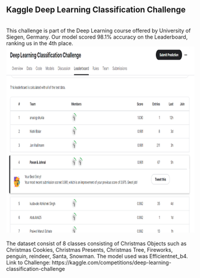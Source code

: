## Kaggle Deep Learning Classification Challenge
<br>
This challenge is part of the Deep Learning course offered by University of Siegen, Germany. Our model scored 98.1% accuracy on the Leaderboard, ranking us in the 4th place.
<br>
<div align="center">
  <img src="leaderboard/Leaderboard.png" width="800" height="500">
</div>
<br>
The dataset consist of 8 classes consisting of Christmas Objects such as Christmas Cookies, Christmas Presents, Christmas Tree, Fireworks, penguin, reindeer, Santa, Snowman.
The model used was Efficientnet_b4.  
<br>
Link to Challenge: https://kaggle.com/competitions/deep-learning-classification-challenge
